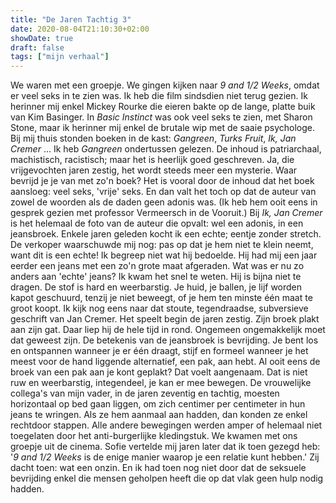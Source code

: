 ```yaml
---
title: "De Jaren Tachtig 3"
date: 2020-08-04T21:10:30+02:00
showDate: true
draft: false
tags: ["mijn verhaal"]
---
```


We waren met een groepje. We gingen kijken naar *9 and 1/2 Weeks*, omdat er veel seks in te zien was. Ik heb die film sindsdien niet terug gezien. Ik herinner mij enkel Mickey Rourke die eieren bakte op de lange, platte buik van Kim Basinger. In *Basic Instinct* was ook veel seks te zien, met Sharon Stone, maar ik herinner mij enkel de brutale wip met de saaie psychologe. Bij mij thuis stonden boeken in de kast: *Gangreen*, *Turks Fruit*, *Ik, Jan Cremer* ... Ik heb *Gangreen* ondertussen gelezen. De inhoud is patriarchaal, machistisch, racistisch; maar het is heerlijk goed geschreven. Ja, die vrijgevochten jaren zestig, het wordt steeds meer een mysterie. Waar bevrijd je je van met zo'n boek? Het is vooral door de inhoud dat het boek aansloeg: veel seks, 'vrije' seks. En dan valt het toch op dat de auteur van zowel de woorden als de daden geen adonis was. (Ik heb hem ooit eens in gesprek gezien met professor Vermeersch in de Vooruit.) Bij *Ik, Jan Cremer* is het helemaal de foto van de auteur die opvalt: wel een adonis, in een jeansbroek. Enkele jaren geleden kocht ik een echte; eentje zonder stretch. De verkoper waarschuwde mij nog: pas op dat je hem niet te klein neemt, want dit is een echte! Ik begreep niet wat hij bedoelde. Hij had mij een jaar eerder een jeans met een zo'n grote maat afgeraden. Wat was er nu zo anders aan 'echte' jeans? Ik kwam het snel te weten. Hij is bijna niet te dragen. De stof is hard en weerbarstig. Je huid, je ballen, je lijf worden kapot geschuurd, tenzij je niet beweegt, of je hem ten minste één maat te groot koopt. Ik kijk nog eens naar dat stoute, tegendraadse, subversieve geschrift van Jan Cremer. Het speelt begin de jaren zestig. Zijn broek plakt aan zijn gat. Daar liep hij de hele tijd in rond. Ongemeen ongemakkelijk moet dat geweest zijn. De betekenis van de jeansbroek is bevrijding. Je bent los en ontspannen wanneer je er één draagt, stijf en formeel wanneer je het meest voor de hand liggende alternatief, een pak, aan hebt. Al ooit eens de broek van een pak aan je kont geplakt? Dat voelt aangenaam. Dat is niet ruw en weerbarstig, integendeel, je kan er mee bewegen. De vrouwelijke collega's van mijn vader, in de jaren zeventig en tachtig, moesten horizontaal op bed gaan liggen, om zich centimer per centimeter in hun jeans te wringen. Als ze hem aanmaal aan hadden, dan konden ze enkel rechtdoor stappen. Alle andere bewegingen werden amper of helemaal niet toegelaten door het anti-burgerlijke kledingstuk. We kwamen met ons groepje uit de cinema. Sofie vertelde mij jaren later dat ik toen gezegd heb: '*9 and 1/2 Weeks* is de enige manier waarop je een relatie kunt hebben.' Zij dacht toen: wat een onzin. En ik had toen nog niet door dat de seksuele bevrijding enkel die mensen geholpen heeft die op dat vlak geen hulp nodig hadden. 